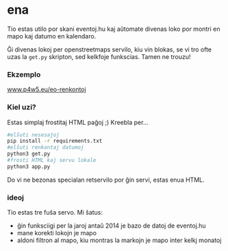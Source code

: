 # ena

Tio estas utilo por skani eventoj.hu kaj aûtomate divenas loko por montri en mapo kaj datumo en kalendaro.

Ĝi divenas lokoj per openstreetmaps servilo, kiu vin blokas, se vi tro ofte uzas la `get.py` skripton, sed kelkfoje funkscias. Tamen ne trouzu!

### Ekzemplo

www.p4w5.eu/eo-renkontoj

### Kiel uzi?

Estas simplaj frostitaj HTML paĝoj ;)
Kreebla per...

```bash
#elŝuti nesesaĵoj
pip install -r requirements.txt
#elŝuti renkontaj datumoj
python3 get.py
#frosti HTML kaj servu lokale
python3 app.py
```

Do vi ne bezonas specialan retservilo por ĝin servi, estas enua HTML.

### ideoj

Tio estas tre fuŝa servo.
Mi ŝatus:

* ĝin funksciigi per la jaroj antaû 2014 je bazo de datoj de eventoj.hu
* mane korekti lokojn je mapo
* aldoni filtron al mapo, kiu montras la markojn je mapo inter kelkj monatoj